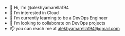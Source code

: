 - 👋 Hi, I’m @alekhyamarella194
- 👀 I’m interested in Cloud
- 🌱 I’m currently learning to be a DevOps Engineer
- 💞️ I’m looking to collaborate on DevOps projects
- 📫 you can reach me at alekhyamarella194@gmail.com 

<!---
alekhyamarella194/alekhyamarella194 is a ✨ special ✨ repository because its `README.md` (this file) appears on your GitHub profile.
You can click the Preview link to take a look at your changes.
--->
